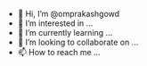 - 👋 Hi, I’m @omprakashgowd
- 👀 I’m interested in ...
- 🌱 I’m currently learning ...
- 💞️ I’m looking to collaborate on ...
- 📫 How to reach me ...

<!---
omprakashgowd/omprakashgowd is a ✨ special ✨ repository because its `README.md` (this file) appears on your GitHub profile.
You can click the Preview link to take a look at your changes.
--->

